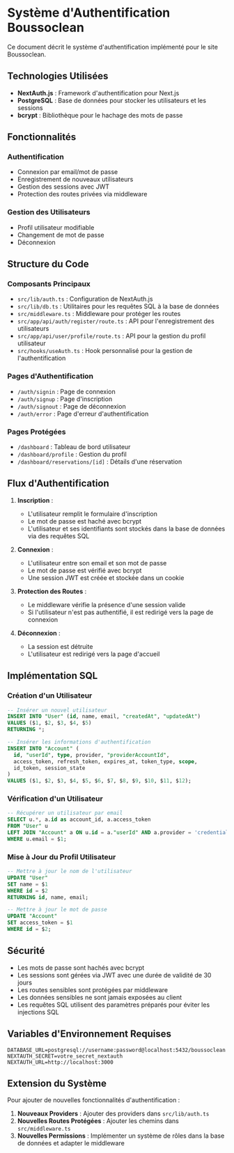 # Système d'Authentification Boussoclean

Ce document décrit le système d'authentification implémenté pour le site Boussoclean.

## Technologies Utilisées

- **NextAuth.js** : Framework d'authentification pour Next.js
- **PostgreSQL** : Base de données pour stocker les utilisateurs et les sessions
- **bcrypt** : Bibliothèque pour le hachage des mots de passe

## Fonctionnalités

### Authentification

- Connexion par email/mot de passe
- Enregistrement de nouveaux utilisateurs
- Gestion des sessions avec JWT
- Protection des routes privées via middleware

### Gestion des Utilisateurs

- Profil utilisateur modifiable
- Changement de mot de passe
- Déconnexion

## Structure du Code

### Composants Principaux

- `src/lib/auth.ts` : Configuration de NextAuth.js
- `src/lib/db.ts` : Utilitaires pour les requêtes SQL à la base de données
- `src/middleware.ts` : Middleware pour protéger les routes
- `src/app/api/auth/register/route.ts` : API pour l'enregistrement des utilisateurs
- `src/app/api/user/profile/route.ts` : API pour la gestion du profil utilisateur
- `src/hooks/useAuth.ts` : Hook personnalisé pour la gestion de l'authentification

### Pages d'Authentification

- `/auth/signin` : Page de connexion
- `/auth/signup` : Page d'inscription
- `/auth/signout` : Page de déconnexion
- `/auth/error` : Page d'erreur d'authentification

### Pages Protégées

- `/dashboard` : Tableau de bord utilisateur
- `/dashboard/profile` : Gestion du profil
- `/dashboard/reservations/[id]` : Détails d'une réservation

## Flux d'Authentification

1. **Inscription** :
   - L'utilisateur remplit le formulaire d'inscription
   - Le mot de passe est haché avec bcrypt
   - L'utilisateur et ses identifiants sont stockés dans la base de données via des requêtes SQL

2. **Connexion** :
   - L'utilisateur entre son email et son mot de passe
   - Le mot de passe est vérifié avec bcrypt
   - Une session JWT est créée et stockée dans un cookie

3. **Protection des Routes** :
   - Le middleware vérifie la présence d'une session valide
   - Si l'utilisateur n'est pas authentifié, il est redirigé vers la page de connexion

4. **Déconnexion** :
   - La session est détruite
   - L'utilisateur est redirigé vers la page d'accueil

## Implémentation SQL

### Création d'un Utilisateur

```sql
-- Insérer un nouvel utilisateur
INSERT INTO "User" (id, name, email, "createdAt", "updatedAt")
VALUES ($1, $2, $3, $4, $5)
RETURNING *;

-- Insérer les informations d'authentification
INSERT INTO "Account" (
  id, "userId", type, provider, "providerAccountId", 
  access_token, refresh_token, expires_at, token_type, scope, 
  id_token, session_state
)
VALUES ($1, $2, $3, $4, $5, $6, $7, $8, $9, $10, $11, $12);
```

### Vérification d'un Utilisateur

```sql
-- Récupérer un utilisateur par email
SELECT u.*, a.id as account_id, a.access_token 
FROM "User" u
LEFT JOIN "Account" a ON u.id = a."userId" AND a.provider = 'credentials'
WHERE u.email = $1;
```

### Mise à Jour du Profil Utilisateur

```sql
-- Mettre à jour le nom de l'utilisateur
UPDATE "User"
SET name = $1
WHERE id = $2
RETURNING id, name, email;

-- Mettre à jour le mot de passe
UPDATE "Account"
SET access_token = $1
WHERE id = $2;
```

## Sécurité

- Les mots de passe sont hachés avec bcrypt
- Les sessions sont gérées via JWT avec une durée de validité de 30 jours
- Les routes sensibles sont protégées par middleware
- Les données sensibles ne sont jamais exposées au client
- Les requêtes SQL utilisent des paramètres préparés pour éviter les injections SQL

## Variables d'Environnement Requises

```
DATABASE_URL=postgresql://username:password@localhost:5432/boussoclean
NEXTAUTH_SECRET=votre_secret_nextauth
NEXTAUTH_URL=http://localhost:3000
```

## Extension du Système

Pour ajouter de nouvelles fonctionnalités d'authentification :

1. **Nouveaux Providers** : Ajouter des providers dans `src/lib/auth.ts`
2. **Nouvelles Routes Protégées** : Ajouter les chemins dans `src/middleware.ts`
3. **Nouvelles Permissions** : Implémenter un système de rôles dans la base de données et adapter le middleware
